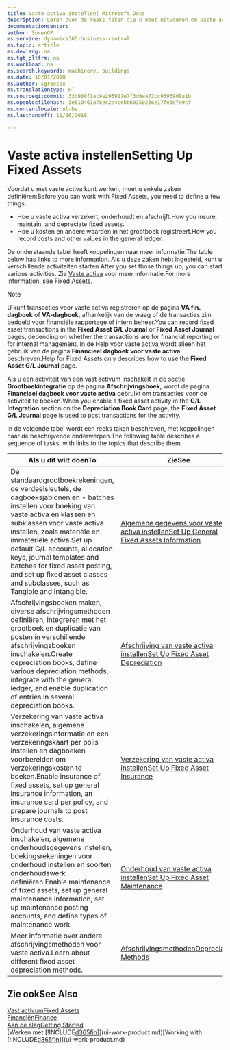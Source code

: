 ```yaml
---
title: Vaste activa instellen| Microsoft Docs
description: Leren over de reeks taken die u moet uitvoeren om vaste activa in te stellen, zoals machines of gebouwen.
documentationcenter: 
author: SorenGP
ms.service: dynamics365-business-central
ms.topic: article
ms.devlang: na
ms.tgt_pltfrm: na
ms.workload: na
ms.search.keywords: machinery, buildings
ms.date: 10/01/2018
ms.author: sgroespe
ms.translationtype: HT
ms.sourcegitcommit: 33b900f1ac9e295921e7f3d6ea72cc93939d8a1b
ms.openlocfilehash: 3e610461a78ec2a4cebb60350236e17fe3d7e9cf
ms.contentlocale: nl-be
ms.lasthandoff: 11/26/2018

---
```

# <a name="setting-up-fixed-assets"></a><span data-ttu-id="63701-103">Vaste activa instellen</span><span class="sxs-lookup"><span data-stu-id="63701-103">Setting Up Fixed Assets</span></span>
<span data-ttu-id="63701-104">Voordat u met vaste activa kunt werken, moet u enkele zaken definiëren:</span><span class="sxs-lookup"><span data-stu-id="63701-104">Before you can work with Fixed Assets, you need to define a few things:</span></span>  

* <span data-ttu-id="63701-105">Hoe u vaste activa verzekert, onderhoudt en afschrijft.</span><span class="sxs-lookup"><span data-stu-id="63701-105">How you insure, maintain, and depreciate fixed assets.</span></span>  
* <span data-ttu-id="63701-106">Hoe u kosten en andere waarden in het grootboek registreert.</span><span class="sxs-lookup"><span data-stu-id="63701-106">How you record costs and other values in the general ledger.</span></span>  

<span data-ttu-id="63701-107">De onderstaande tabel heeft koppelingen naar meer informatie.</span><span class="sxs-lookup"><span data-stu-id="63701-107">The table below has links to more information.</span></span> <span data-ttu-id="63701-108">Als u deze zaken hebt ingesteld, kunt u verschillende activiteiten starten.</span><span class="sxs-lookup"><span data-stu-id="63701-108">After you set those things up, you can start various activities.</span></span> <span data-ttu-id="63701-109">Zie [Vaste activa](fa-manage.md) voor meer informatie.</span><span class="sxs-lookup"><span data-stu-id="63701-109">For more information, see [Fixed Assets](fa-manage.md).</span></span>  

> [!NOTE]  
>   <span data-ttu-id="63701-110">U kunt transacties voor vaste activa registreren op de pagina **VA fin. dagboek** of **VA-dagboek**, afhankelijk van de vraag of de transacties zijn bedoeld voor financiële rapportage of intern beheer.</span><span class="sxs-lookup"><span data-stu-id="63701-110">You can record fixed asset transactions in the **Fixed Asset G/L Journal** or **Fixed Asset Journal** pages, depending on whether the transactions are for financial reporting or for internal management.</span></span> <span data-ttu-id="63701-111">In de Help voor vaste activa wordt alleen het gebruik van de pagina **Financieel dagboek voor vaste activa** beschreven.</span><span class="sxs-lookup"><span data-stu-id="63701-111">Help for Fixed Assets only describes how to use the **Fixed Asset G/L Journal** page.</span></span>  

<span data-ttu-id="63701-112">Als u een activiteit van een vast activum inschakelt in de sectie **Grootboekintegratie** op de pagina **Afschrijvingsboek**, wordt de pagina **Financieel dagboek voor vaste activa** gebruikt om transacties voor de activiteit te boeken.</span><span class="sxs-lookup"><span data-stu-id="63701-112">When you enable a fixed asset activity in the **G/L Integration** section on the **Depreciation Book Card** page, the **Fixed Asset G/L Journal** page is used to post transactions for the activity.</span></span>

<span data-ttu-id="63701-113">In de volgende tabel wordt een reeks taken beschreven, met koppelingen naar de beschrijvende onderwerpen.</span><span class="sxs-lookup"><span data-stu-id="63701-113">The following table describes a sequence of tasks, with links to the topics that describe them.</span></span>  

| <span data-ttu-id="63701-114">Als u dit wilt doen</span><span class="sxs-lookup"><span data-stu-id="63701-114">To</span></span> | <span data-ttu-id="63701-115">Zie</span><span class="sxs-lookup"><span data-stu-id="63701-115">See</span></span> |
| --- | --- |
| <span data-ttu-id="63701-116">De standaardgrootboekrekeningen, de verdeelsleutels, de dagboeksjablonen en - batches instellen voor boeking van vaste activa en klassen en subklassen voor vaste activa instellen, zoals materiële en immateriële activa.</span><span class="sxs-lookup"><span data-stu-id="63701-116">Set up default G/L accounts, allocation keys, journal templates and batches for fixed asset posting, and set up fixed asset classes and subclasses, such as Tangible and Intangible.</span></span> |[<span data-ttu-id="63701-117">Algemene gegevens voor vaste activa instellen</span><span class="sxs-lookup"><span data-stu-id="63701-117">Set Up General Fixed Assets Information</span></span>](fa-how-setup-general.md) |
| <span data-ttu-id="63701-118">Afschrijvingsboeken maken, diverse afschrijvingsmethoden definiëren, integreren met het grootboek en duplicatie van posten in verschillende afschrijvingsboeken inschakelen.</span><span class="sxs-lookup"><span data-stu-id="63701-118">Create depreciation books, define various depreciation methods, integrate with the general ledger, and enable duplication of entries in several depreciation books.</span></span> |[<span data-ttu-id="63701-119">Afschrijving van vaste activa instellen</span><span class="sxs-lookup"><span data-stu-id="63701-119">Set Up Fixed Asset Depreciation</span></span>](fa-how-setup-depreciation.md) |
| <span data-ttu-id="63701-120">Verzekering van vaste activa inschakelen, algemene verzekeringsinformatie en een verzekeringskaart per polis instellen en dagboeken voorbereiden om verzekeringskosten te boeken.</span><span class="sxs-lookup"><span data-stu-id="63701-120">Enable insurance of fixed assets, set up general insurance information, an insurance card per policy, and prepare journals to post insurance costs.</span></span> |[<span data-ttu-id="63701-121">Verzekering van vaste activa instellen</span><span class="sxs-lookup"><span data-stu-id="63701-121">Set Up Fixed Asset Insurance</span></span>](fa-how-setup-insurance.md) |
| <span data-ttu-id="63701-122">Onderhoud van vaste activa inschakelen, algemene onderhoudsgegevens instellen, boekingsrekeningen voor onderhoud instellen en soorten onderhoudswerk definiëren.</span><span class="sxs-lookup"><span data-stu-id="63701-122">Enable maintenance of fixed assets, set up general maintenance information, set up maintenance posting accounts, and define types of maintenance work.</span></span> |[<span data-ttu-id="63701-123">Onderhoud van vaste activa instellen</span><span class="sxs-lookup"><span data-stu-id="63701-123">Set Up Fixed Asset Maintenance</span></span>](fa-how-setup-maintenance.md) |
| <span data-ttu-id="63701-124">Meer informatie over andere afschrijvingsmethoden voor vaste activa.</span><span class="sxs-lookup"><span data-stu-id="63701-124">Learn about different fixed asset depreciation methods.</span></span> |[<span data-ttu-id="63701-125">Afschrijvingsmethoden</span><span class="sxs-lookup"><span data-stu-id="63701-125">Depreciation Methods</span></span>](fa-depreciation-methods.md) |

## <a name="see-also"></a><span data-ttu-id="63701-126">Zie ook</span><span class="sxs-lookup"><span data-stu-id="63701-126">See Also</span></span>
[<span data-ttu-id="63701-127">Vast activum</span><span class="sxs-lookup"><span data-stu-id="63701-127">Fixed Assets</span></span>](fa-manage.md)  
[<span data-ttu-id="63701-128">Financiën</span><span class="sxs-lookup"><span data-stu-id="63701-128">Finance</span></span>](finance.md)  
[<span data-ttu-id="63701-129">Aan de slag</span><span class="sxs-lookup"><span data-stu-id="63701-129">Getting Started</span></span>](product-get-started.md)  
<span data-ttu-id="63701-130">[Werken met [!INCLUDE[d365fin](includes/d365fin_md.md)]](ui-work-product.md)</span><span class="sxs-lookup"><span data-stu-id="63701-130">[Working with [!INCLUDE[d365fin](includes/d365fin_md.md)]](ui-work-product.md)</span></span>

